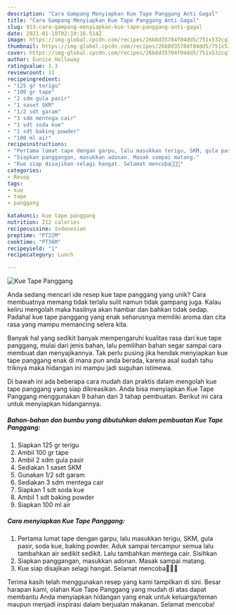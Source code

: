 ```yaml
---
description: "Cara Gampang Menyiapkan Kue Tape Panggang Anti Gagal"
title: "Cara Gampang Menyiapkan Kue Tape Panggang Anti Gagal"
slug: 913-cara-gampang-menyiapkan-kue-tape-panggang-anti-gagal
date: 2021-01-18T02:19:16.514Z
image: https://img-global.cpcdn.com/recipes/26b8d35704f04dd5/751x532cq70/kue-tape-panggang-foto-resep-utama.jpg
thumbnail: https://img-global.cpcdn.com/recipes/26b8d35704f04dd5/751x532cq70/kue-tape-panggang-foto-resep-utama.jpg
cover: https://img-global.cpcdn.com/recipes/26b8d35704f04dd5/751x532cq70/kue-tape-panggang-foto-resep-utama.jpg
author: Eunice Holloway
ratingvalue: 3.3
reviewcount: 11
recipeingredient:
- "125 gr terigu"
- "100 gr tape"
- "2 sdm gula pasir"
- "1 saset SKM"
- "1/2 sdt garam"
- "3 sdm mentega cair"
- "1 sdt soda kue"
- "1 sdt baking powder"
- "100 ml air"
recipeinstructions:
- "Pertama lumat tape dengan garpu, lalu masukkan terigu, SKM, gula pasir, soda kue, baking powder. Aduk sampai tercampur semua lalu tambahkan air sedikit sedikit. Lalu tambahkan mentega cair. Sisihkan"
- "Siapkan panggangan, masukkan adonan. Masak sampai matang."
- "Kue siap disajikan selagi hangat. Selamat mencoba🤗🤗🤗"
categories:
- Resep
tags:
- kue
- tape
- panggang

katakunci: kue tape panggang 
nutrition: 212 calories
recipecuisine: Indonesian
preptime: "PT22M"
cooktime: "PT36M"
recipeyield: "1"
recipecategory: Lunch

---
```



![Kue Tape Panggang](https://img-global.cpcdn.com/recipes/26b8d35704f04dd5/751x532cq70/kue-tape-panggang-foto-resep-utama.jpg)

Anda sedang mencari ide resep kue tape panggang yang unik? Cara membuatnya memang tidak terlalu sulit namun tidak gampang juga. Kalau keliru mengolah maka hasilnya akan hambar dan bahkan tidak sedap. Padahal kue tape panggang yang enak seharusnya memiliki aroma dan cita rasa yang mampu memancing selera kita.



Banyak hal yang sedikit banyak mempengaruhi kualitas rasa dari kue tape panggang, mulai dari jenis bahan, lalu pemilihan bahan segar sampai cara membuat dan menyajikannya. Tak perlu pusing jika hendak menyiapkan kue tape panggang enak di mana pun anda berada, karena asal sudah tahu triknya maka hidangan ini mampu jadi suguhan istimewa.


Di bawah ini ada beberapa cara mudah dan praktis dalam mengolah kue tape panggang yang siap dikreasikan. Anda bisa menyiapkan Kue Tape Panggang menggunakan 9 bahan dan 3 tahap pembuatan. Berikut ini cara untuk menyiapkan hidangannya.

<!--inarticleads1-->

##### Bahan-bahan dan bumbu yang dibutuhkan dalam pembuatan Kue Tape Panggang:

1. Siapkan 125 gr terigu
1. Ambil 100 gr tape
1. Ambil 2 sdm gula pasir
1. Sediakan 1 saset SKM
1. Gunakan 1/2 sdt garam
1. Sediakan 3 sdm mentega cair
1. Siapkan 1 sdt soda kue
1. Ambil 1 sdt baking powder
1. Siapkan 100 ml air




<!--inarticleads2-->

##### Cara menyiapkan Kue Tape Panggang:

1. Pertama lumat tape dengan garpu, lalu masukkan terigu, SKM, gula pasir, soda kue, baking powder. Aduk sampai tercampur semua lalu tambahkan air sedikit sedikit. Lalu tambahkan mentega cair. Sisihkan
1. Siapkan panggangan, masukkan adonan. Masak sampai matang.
1. Kue siap disajikan selagi hangat. Selamat mencoba🤗🤗🤗




Terima kasih telah menggunakan resep yang kami tampilkan di sini. Besar harapan kami, olahan Kue Tape Panggang yang mudah di atas dapat membantu Anda menyiapkan hidangan yang enak untuk keluarga/teman maupun menjadi inspirasi dalam berjualan makanan. Selamat mencoba!
